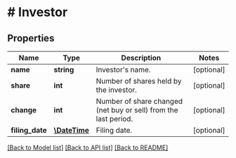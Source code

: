 # # Investor

## Properties

Name | Type | Description | Notes
------------ | ------------- | ------------- | -------------
**name** | **string** | Investor&#39;s name. | [optional]
**share** | **int** | Number of shares held by the investor. | [optional]
**change** | **int** | Number of share changed (net buy or sell) from the last period. | [optional]
**filing_date** | [**\DateTime**](\DateTime.md) | Filing date. | [optional]

[[Back to Model list]](../../README.md#models) [[Back to API list]](../../README.md#endpoints) [[Back to README]](../../README.md)
